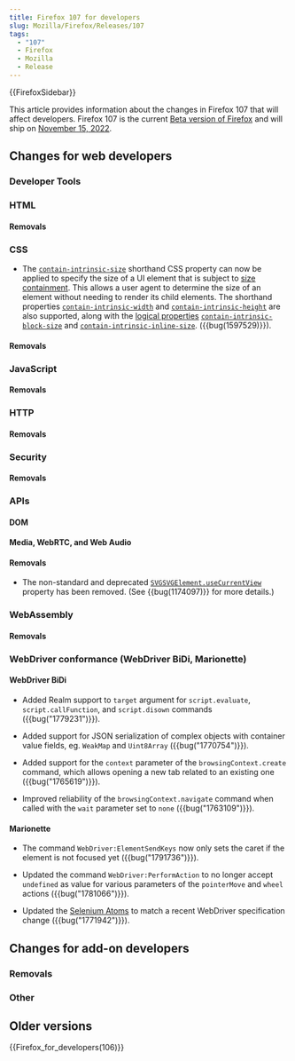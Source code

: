 ```yaml
---
title: Firefox 107 for developers
slug: Mozilla/Firefox/Releases/107
tags:
  - "107"
  - Firefox
  - Mozilla
  - Release
---
```


{{FirefoxSidebar}}

This article provides information about the changes in Firefox 107 that will affect developers. Firefox 107 is the current [Beta version of Firefox](https://www.mozilla.org/en-US/firefox/channel/desktop/#beta) and will ship on [November 15, 2022](https://wiki.mozilla.org/RapidRelease/Calendar#Future_branch_dates).

## Changes for web developers

### Developer Tools

### HTML

#### Removals

### CSS

- The [`contain-intrinsic-size`](/en-US/docs/Web/CSS/contain-intrinsic-size) shorthand CSS property can now be applied to specify the size of a UI element that is subject to [size containment](/en-US/docs/Web/CSS/CSS_Containment#size_containment).
  This allows a user agent to determine the size of an element without needing to render its child elements.
  The shorthand properties [`contain-intrinsic-width`](/en-US/docs/Web/CSS/contain-intrinsic-width) and [`contain-intrinsic-height`](/en-US/docs/Web/CSS/contain-intrinsic-height) are also supported, along with the [logical properties](/en-US/docs/Web/CSS/CSS_Logical_Properties) [`contain-intrinsic-block-size`](/en-US/docs/Web/CSS/contain-intrinsic-block-size) and [`contain-intrinsic-inline-size`](/en-US/docs/Web/CSS/contain-intrinsic-inline-size).
  ({{bug(1597529)}}).

#### Removals

### JavaScript

#### Removals

### HTTP

#### Removals

### Security

#### Removals

### APIs

#### DOM

#### Media, WebRTC, and Web Audio

#### Removals

- The non-standard and deprecated [`SVGSVGElement.useCurrentView`](/en-US/docs/Web/API/SVGSVGElement#svgsvgelement.usecurrentview) property has been removed.
  (See {{bug(1174097)}} for more details.)

### WebAssembly

#### Removals

### WebDriver conformance (WebDriver BiDi, Marionette)

#### WebDriver BiDi

- Added Realm support to `target` argument for `script.evaluate`, `script.callFunction`, and `script.disown` commands ({{bug("1779231")}}).

- Added support for JSON serialization of complex objects with container value fields, eg. `WeakMap` and `Uint8Array` ({{bug("1770754")}}).

- Added support for the `context` parameter of the `browsingContext.create` command, which allows opening a new tab related to an existing one ({{bug("1765619")}}).

- Improved reliability of the `browsingContext.navigate` command when called with the `wait` parameter set to `none` ({{bug("1763109")}}).

#### Marionette

- The command `WebDriver:ElementSendKeys` now only sets the caret if the element is not focused yet ({{bug("1791736")}}).

- Updated the command `WebDriver:PerformAction` to no longer accept `undefined` as value for various parameters of the `pointerMove` and `wheel` actions ({{bug("1781066")}}).

- Updated the [Selenium Atoms](https://firefox-source-docs.mozilla.org/testing/marionette/SeleniumAtoms.html) to match a recent WebDriver specification change ({{bug("1771942")}}).

## Changes for add-on developers

### Removals

### Other

## Older versions

{{Firefox_for_developers(106)}}
